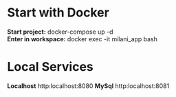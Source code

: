 # Start with Docker

<b>Start project:</b> docker-compose up -d
</br>
<b>Enter in workspace:</b> docker exec -it milani_app bash

# Local Services

<b>Localhost</b> http:localhost:8080
<b>MySql</b> http:localhost:8081
